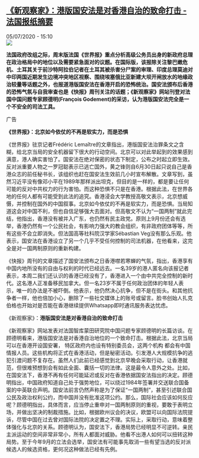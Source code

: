 <!--1593957372000-->
[《新观察家》：港版国安法是对香港自治的致命打击 - 法国报纸摘要](http://www.rfi.fr//cn/contenu/20200705-%E6%96%B0%E8%A7%82%E5%AF%9F%E5%AE%B6-%E6%B8%AF%E7%89%88%E5%9B%BD%E5%AE%89%E6%B3%95%E6%98%AF%E5%AF%B9%E9%A6%99%E6%B8%AF%E8%87%AA%E6%B2%BB%E7%9A%84%E8%87%B4%E5%91%BD%E6%89%93%E5%87%BB)
------

<div>05/07/2020 - 15:10</div><img src="https://s.rfi.fr/media/display/bb8ae13a-115f-11ea-b5c4-005056a99247/w:310/p:16x9/fa_guo_bao_zhi_zhai_yao_wb15399-rfi-cn-20100304_cartouche.jpg"><p><strong>法国政府改组之际，周末版法国《世界报》重点分析高级公务员出身的新政府总理在政治格局中的地位以及需要紧急面对的议题。在国际版，该报除关注黎巴嫩危机、土耳其关于前沙特阿拉伯记者在土耳其被杀害分尸案的审理、印度总理莫迪对中印两国近期发生边境冲突地区视察、围绕埃塞俄比亚新建大坝开闸放水的地缘政治较量等话题之外，也报道港版国安法在香港开启的恐怖统治。国安法颁布后香港的恐怖气氛与自我审查也是《快报》周刊关注的话题；《新观察家》网站刊登对法国中国问题专家顾德明(François Godement)的采访，认为港版国安法完全是一个不安全的司法工具。</strong></p><div class="t-content__body u-clearfix"><div class="m-interstitial"><div class="m-interstitial__ad"><divclass="m-block-ad "data-tms-ad-type="box"data-tms-ad-status="idle"data-tms-ad-pos="1"><div class="m-block-ad__label">广告</div><div class="m-block-ad__content"></div></div></div></div><p><strong>《世界报》：北京如今依仗的不再是软实力，而是恐惧</strong></p><p>《世界报》驻京记者Frédéric Lemaître的文章指出，港版国安法治罪条文之含糊，给北京当局的安全机器留下很大的行动空间。北京可以对此举起到的效果感到满意，港人确实害怕了。国安法在绝对保密的状态下制定，公布之时起立即生效。反对派重要人物之一罗冠聪表示已逃亡国外，黄之锋则自6月30日起只说自己是香港众志的前任秘书长，该组织也赶在国安法生效前几小时宣布解散。文章写到，虽然习近平没有像邓小平在1989年那样派出坦克，但目的是一样的，都是要让任何可能的反对中共权力的行为害怕。而这种恐惧不只是在香港。根据此法，在世界各地的任何人都有可能受到此法的追究。香港浸会大学教授高敬文表示，北京想威慑，并控制在国外的中国叙事。北京如今依仗的不再是软实力，而是恐惧。当局知道这会对中国不利，但也自信足够强大去面对。但高敬文不认为“一国两制”就此完结，他指出，香港没有被并入广东，也仍然有民主政党。原则上9月份还会有选举，香港仍然有一个公民社会，有影响力强大的教会组织，有非政府团体等等，所有这些不会立即消失。但法国高等社科院汉学家Sébastian Veg没有那么乐观。他表示，国安法在香港设立了另一个几乎不受任何控制的司法机器，在他看来，这完全是对一国两制原则的重新构建。</p><p>《快报》周刊的文章描述了国安法颁布之日香港噤若寒蝉的气氛，指出，香港享有中国内地所没有的自由与权利的时代已经远去。一名39岁的港人匿名向该报记者表示，本周二我们还认识的香港已经没有了，香港进入一个由中共完全控制的新时代。这名港人正准备移民加拿大。但一名23岁不属于任何政治团体的年轻人表示，唯一的办法是不被吓倒。他表示，他仍然决心抗争，但不是在街头。和其他抗争者一样，他也倍加小心，删除了一些社交媒体上的账号或留言。脸书创始人扎克伯格也开始对是否能在香港继续提供Whatsapp即时通讯服务表达忧虑。</p><p>《新观察家》：<strong>港版国安法是对香港自治的致命打击</strong></p><p>《新观察家》网站发表对法国智库蒙田研究院中国问题专家顾德明的长篇访谈。在顾德明看来，港版国安法是对香港自治地位的一个致命打击。根据此法，北京当局可以在香港开设国安署， 特区政府内也设有特别委员会，这两个机构 都会有中国情报人员。这些机构将正式在香港活动，但是秘密活动。引发港人大规模抗争的逃犯引渡问题不复存在。虽然人们此前已经感觉到北京早晚会采取行动，让香港就范，但很难预想到会有如此全面、囊括一切的法律。这是最令人意外之处。比如，在国安法下，香港不再有任何可能延迟或反对在香港依据国安法指出的决定。顾德明指出，中国政府知道自己处于强势地位，可以绕过1984年签署并交送联合国备案的中英联合声明。国安法前言仍然声称是为了保证“一国两制”，甚至引述联合国公民及政治权利公约，而中国并没有批准这项公约。那么，国际社会应该如何反应呢？顾德明指出，具体而言，应当停止重申对一国两制原则的重视，要敢于表明立场，并做出坚决的制裁措施。比如，根据欧州议会的决议，欧盟可以向国际法院提诉，尽管中国在过去曾对国际法院的决定置之不理。实际上，采取行动，意味着整体强化与北京的关系。顾德明认为，国安法下，香港局势已经明显不可逆转。亲民主派运动的空间非常非常小，所有人都面对威胁。他看不出港人如何可以扭转这种局势。至于今年9月的立法会选举，国安法有可能事先取消一些有望当选的反对派候选人的候选资格，更何况这种做法已经有先例。</p><p> </p><div class="o-self-promo o-self-promo--nl o-self-promo--hidden" data-selfpromo-newsletter></div><div class="o-self-promo o-self-promo--app o-self-promo--hidden" data-selfpromo-app></div></div>
